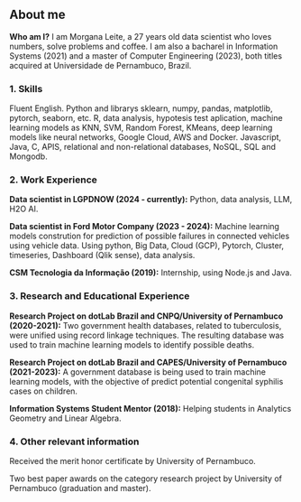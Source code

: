 ## About me

**Who am I?** I am Morgana Leite, a 27 years old data scientist who loves numbers, solve problems and coffee. I am also a bacharel in Information Systems (2021) and a master of Computer Engineering (2023), both titles acquired at Universidade de Pernambuco, Brazil.

### 1. Skills
Fluent English. Python and librarys sklearn, numpy, pandas, matplotlib, pytorch, seaborn, etc. R, data analysis, hypotesis test aplication, machine learning models as KNN, SVM, Random Forest, KMeans, deep learning models like neural networks, Google Cloud, AWS and Docker.
Javascript, Java, C, APIS, relational and non-relational databases, NoSQL, SQL and Mongodb.

### 2. Work Experience
**Data scientist in LGPDNOW (2024 - currently):** Python, data analysis, LLM, H2O AI.

**Data scientist in Ford Motor Company (2023 - 2024):** Machine learning models constrution for prediction of possible failures in connected vehicles using vehicle data. Using python, Big Data, Cloud (GCP), Pytorch, Cluster, timeseries, Dashboard (Qlik sense), data analysis.

**CSM Tecnologia da Informação (2019):** Internship, using Node.js and Java.

### 3. Research and Educational Experience
**Research Project on dotLab Brazil and CNPQ/University of Pernambuco (2020-2021):** Two government health databases, related to tuberculosis, were unified using record linkage techniques. The resulting database was used to train machine learning models to identify possible deaths.

**Research Project on dotLab Brazil and CAPES/University of Pernambuco (2021-2023):** A government database is being used to train machine learning models, with the objective of predict potential congenital syphilis cases on children.

**Information Systems Student Mentor (2018):** Helping students in Analytics Geometry and Linear Algebra.

### 4. Other relevant information
Received the merit honor certificate by University of Pernambuco.

Two best paper awards on the category research project by University of Pernambuco (graduation and master).
